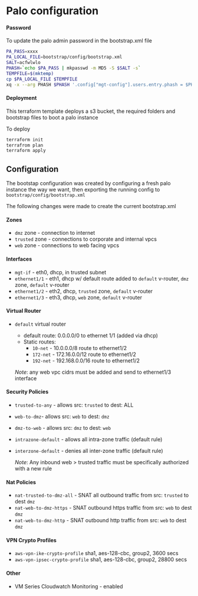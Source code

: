 # Palo configuration

#### Password
To update the palo admin password in the bootstrap.xml file
```bash
PA_PASS=xxxx
PA_LOCAL_FILE=bootstrap/config/bootstrap.xml
SALT=acfwlwlo
PHASH=`echo $PA_PASS | mkpasswd -m MD5 -S $SALT -s`
TEMPFILE=$(mktemp)
cp $PA_LOCAL_FILE $TEMPFILE
xq -x --arg PHASH $PHASH '.config["mgt-config"].users.entry.phash = $PHASH' $TEMPFILE > $PA_LOCAL_FILE
```

#### Deployment
This terraform template deploys a s3 bucket, the required folders and bootstrap files to boot a palo instance

To deploy
```bash
terraform init
terrafrom plan
terraform apply
```

## Configuration
The bootstap configuration was created by configuring a fresh palo instance the way we want, then exporting the running
config to `bootstrap/config/bootstrap.xml`

The following changes were made to create the current bootstrap.xml

#### Zones

* `dmz` zone - connection to internet
* `trusted` zone - connections to corporate and internal vpcs
* `web` zone - connections to web facing vpcs

#### Interfaces

* `mgt-if` - eth0, dhcp, in trusted subnet
* `ethernet1/1` - eth1, dhcp w/ default route added to `default` v-router, `dmz` zone, `default` v-router
* `ethernet1/2` - eth2, dhcp, `trusted` zone, `default` v-router
* `ethernet1/3` - eth3, dhcp, `web` zone, `default` v-router

#### Virtual Router
* `default` virtual router
    * default route: 0.0.0.0/0 to ethernet 1/1 (added via dhcp)
    * Static routes:
        * `10-net` - 10.0.0.0/8 route to ethernet1/2
        * `172-net` - 172.16.0.0/12 route to ethernet1/2
        * `192-net` - 192.168.0.0/16 route to ethernet1/2
        
    *Note*: any web vpc cidrs must be added and send to ethernet1/3 interface

#### Security Policies
* `trusted-to-any` - allows src: `trusted` to dest: ALL
* `web-to-dmz`- allows src: `web` to dest: `dmz`
* `dmz-to-web` - allows src: `dmz` to dest: `web`
* `intrazone-default` - allows all intra-zone traffic (default rule)
* `interzone-default` - denies all inter-zone traffic (default rule)

    *Note*: Any inbound web > trusted traffic must be specifically authorized with a new rule

#### Nat Policies
* `nat-trusted-to-dmz-all` - SNAT all outbound traffic from src: `trusted` to dest `dmz`
* `nat-web-to-dmz-https` - SNAT outbound https traffic from src: `web` to dest `dmz`
* `nat-web-to-dmz-http` - SNAT outbound http traffic from src: `web` to dest `dmz`

#### VPN Crypto Profiles
* `aws-vpn-ike-crypto-profile` sha1, aes-128-cbc, group2, 3600 secs
* `aws-vpn-ipsec-crypto-profile` sha1, aes-128-cbc, group2, 28800 secs

#### Other
* VM Series Cloudwatch Monitoring - enabled
